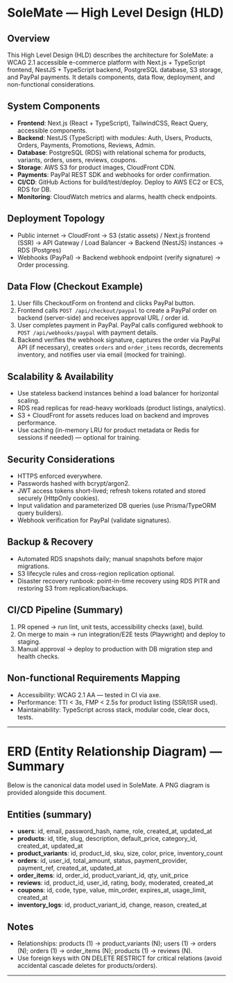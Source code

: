 # SoleMate — High Level Design (HLD)

## Overview
This High Level Design (HLD) describes the architecture for SoleMate: a WCAG 2.1 accessible e-commerce platform with Next.js + TypeScript frontend, NestJS + TypeScript backend, PostgreSQL database, S3 storage, and PayPal payments. It details components, data flow, deployment, and non-functional considerations.

## System Components
- **Frontend**: Next.js (React + TypeScript), TailwindCSS, React Query, accessible components.
- **Backend**: NestJS (TypeScript) with modules: Auth, Users, Products, Orders, Payments, Promotions, Reviews, Admin.
- **Database**: PostgreSQL (RDS) with relational schema for products, variants, orders, users, reviews, coupons.
- **Storage**: AWS S3 for product images, CloudFront CDN.
- **Payments**: PayPal REST SDK and webhooks for order confirmation.
- **CI/CD**: GitHub Actions for build/test/deploy. Deploy to AWS EC2 or ECS, RDS for DB.
- **Monitoring**: CloudWatch metrics and alarms, health check endpoints.

## Deployment Topology
- Public internet -> CloudFront -> S3 (static assets) / Next.js frontend (SSR) -> API Gateway / Load Balancer -> Backend (NestJS) instances -> RDS (Postgres)
- Webhooks (PayPal) -> Backend webhook endpoint (verify signature) -> Order processing.

## Data Flow (Checkout Example)
1. User fills CheckoutForm on frontend and clicks PayPal button.
2. Frontend calls `POST /api/checkout/paypal` to create a PayPal order on backend (server-side) and receives approval URL / order id.
3. User completes payment in PayPal. PayPal calls configured webhook to `POST /api/webhooks/paypal` with payment details.
4. Backend verifies the webhook signature, captures the order via PayPal API (if necessary), creates `orders` and `order_items` records, decrements inventory, and notifies user via email (mocked for training).

## Scalability & Availability
- Use stateless backend instances behind a load balancer for horizontal scaling.
- RDS read replicas for read-heavy workloads (product listings, analytics).
- S3 + CloudFront for assets reduces load on backend and improves performance.
- Use caching (in-memory LRU for product metadata or Redis for sessions if needed) — optional for training.

## Security Considerations
- HTTPS enforced everywhere.
- Passwords hashed with bcrypt/argon2.
- JWT access tokens short-lived; refresh tokens rotated and stored securely (HttpOnly cookies).
- Input validation and parameterized DB queries (use Prisma/TypeORM query builders).
- Webhook verification for PayPal (validate signatures).

## Backup & Recovery
- Automated RDS snapshots daily; manual snapshots before major migrations.
- S3 lifecycle rules and cross-region replication optional.
- Disaster recovery runbook: point-in-time recovery using RDS PITR and restoring S3 from replication/backups.

## CI/CD Pipeline (Summary)
1. PR opened -> run lint, unit tests, accessibility checks (axe), build.
2. On merge to main -> run integration/E2E tests (Playwright) and deploy to staging.
3. Manual approval -> deploy to production with DB migration step and health checks.

## Non-functional Requirements Mapping
- Accessibility: WCAG 2.1 AA — tested in CI via axe.
- Performance: TTI < 3s, FMP < 2.5s for product listing (SSR/ISR used).
- Maintainability: TypeScript across stack, modular code, clear docs, tests.

---

# ERD (Entity Relationship Diagram) — Summary
Below is the canonical data model used in SoleMate. A PNG diagram is provided alongside this document.

## Entities (summary)
- **users**: id, email, password_hash, name, role, created_at, updated_at
- **products**: id, title, slug, description, default_price, category_id, created_at, updated_at
- **product_variants**: id, product_id, sku, size, color, price, inventory_count
- **orders**: id, user_id, total_amount, status, payment_provider, payment_ref, created_at, updated_at
- **order_items**: id, order_id, product_variant_id, qty, unit_price
- **reviews**: id, product_id, user_id, rating, body, moderated, created_at
- **coupons**: id, code, type, value, min_order, expires_at, usage_limit, created_at
- **inventory_logs**: id, product_variant_id, change, reason, created_at

## Notes
- Relationships: products (1) -> product_variants (N); users (1) -> orders (N); orders (1) -> order_items (N); products (1) -> reviews (N).
- Use foreign keys with ON DELETE RESTRICT for critical relations (avoid accidental cascade deletes for products/orders).

---
